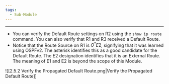 ```yaml
---
tags:
  - Sub-Module
---
```


---
- You can verify the Default Route settings on R2 using the `show ip route` command.
  You can also verify that R1 and R3 received a Default Route.
- Notice that the Route Source on R1 is $O^*E2$, signifying that it was learned using OSPFv2.
  The asterisk identifies this as a good candidate for the Default Route.
  The E2 designation identifies that it is an External Route.
  The meaning of E1 and E2 is beyond the scope of this Module.

![[2.5.2 Verify the Propagated Default Route.png|Verify the Propagated Default Route]]